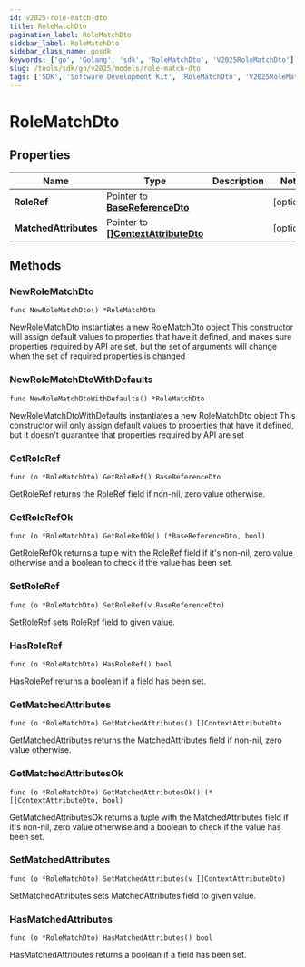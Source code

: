```yaml
---
id: v2025-role-match-dto
title: RoleMatchDto
pagination_label: RoleMatchDto
sidebar_label: RoleMatchDto
sidebar_class_name: gosdk
keywords: ['go', 'Golang', 'sdk', 'RoleMatchDto', 'V2025RoleMatchDto']
slug: /tools/sdk/go/v2025/models/role-match-dto
tags: ['SDK', 'Software Development Kit', 'RoleMatchDto', 'V2025RoleMatchDto']
---
```


# RoleMatchDto

## Properties

| Name | Type | Description | Notes |
| --- | --- | --- | --- |
| **RoleRef** | Pointer to [**BaseReferenceDto**](base-reference-dto) |  | [optional] |
| **MatchedAttributes** | Pointer to [**[]ContextAttributeDto**](context-attribute-dto) |  | [optional] |

## Methods

### NewRoleMatchDto

`func NewRoleMatchDto() *RoleMatchDto`

NewRoleMatchDto instantiates a new RoleMatchDto object This constructor will assign default values to properties that have it defined, and makes sure properties required by API are set, but the set of arguments will change when the set of required properties is changed

### NewRoleMatchDtoWithDefaults

`func NewRoleMatchDtoWithDefaults() *RoleMatchDto`

NewRoleMatchDtoWithDefaults instantiates a new RoleMatchDto object This constructor will only assign default values to properties that have it defined, but it doesn't guarantee that properties required by API are set

### GetRoleRef

`func (o *RoleMatchDto) GetRoleRef() BaseReferenceDto`

GetRoleRef returns the RoleRef field if non-nil, zero value otherwise.

### GetRoleRefOk

`func (o *RoleMatchDto) GetRoleRefOk() (*BaseReferenceDto, bool)`

GetRoleRefOk returns a tuple with the RoleRef field if it's non-nil, zero value otherwise and a boolean to check if the value has been set.

### SetRoleRef

`func (o *RoleMatchDto) SetRoleRef(v BaseReferenceDto)`

SetRoleRef sets RoleRef field to given value.

### HasRoleRef

`func (o *RoleMatchDto) HasRoleRef() bool`

HasRoleRef returns a boolean if a field has been set.

### GetMatchedAttributes

`func (o *RoleMatchDto) GetMatchedAttributes() []ContextAttributeDto`

GetMatchedAttributes returns the MatchedAttributes field if non-nil, zero value otherwise.

### GetMatchedAttributesOk

`func (o *RoleMatchDto) GetMatchedAttributesOk() (*[]ContextAttributeDto, bool)`

GetMatchedAttributesOk returns a tuple with the MatchedAttributes field if it's non-nil, zero value otherwise and a boolean to check if the value has been set.

### SetMatchedAttributes

`func (o *RoleMatchDto) SetMatchedAttributes(v []ContextAttributeDto)`

SetMatchedAttributes sets MatchedAttributes field to given value.

### HasMatchedAttributes

`func (o *RoleMatchDto) HasMatchedAttributes() bool`

HasMatchedAttributes returns a boolean if a field has been set.
